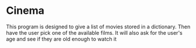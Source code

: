# Cinema
This program is designed to give a list of movies stored in a dictionary. Then have the user pick one of the available films. It will also ask for the user's age and see if they are old enough to watch it
